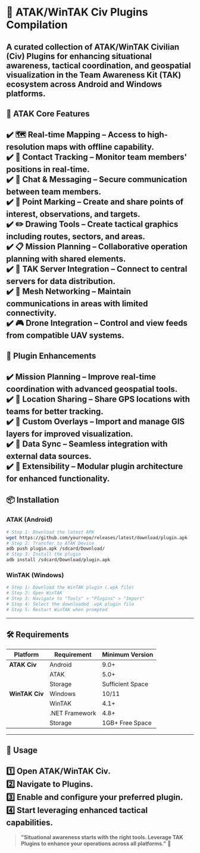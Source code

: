 # 📡 ATAK/WinTAK Civ Plugins Compilation
A curated collection of **ATAK/WinTAK Civilian (Civ) Plugins** for enhancing situational awareness, tactical coordination, and geospatial visualization in the **Team Awareness Kit (TAK)** ecosystem across Android and Windows platforms.
---
## 🚀 ATAK Core Features
✔️ **🗺️ Real-time Mapping** – Access to high-resolution maps with offline capability.  
✔️ **👥 Contact Tracking** – Monitor team members' positions in real-time.  
✔️ **📱 Chat & Messaging** – Secure communication between team members.  
✔️ **📍 Point Marking** – Create and share points of interest, observations, and targets.  
✔️ **✏️ Drawing Tools** – Create tactical graphics including routes, sectors, and areas.  
✔️ **📋 Mission Planning** – Collaborative operation planning with shared elements.  
✔️ **🔗 TAK Server Integration** – Connect to central servers for data distribution.  
✔️ **📶 Mesh Networking** – Maintain communications in areas with limited connectivity.  
✔️ **🎮 Drone Integration** – Control and view feeds from compatible UAV systems.  
---
## 🔌 Plugin Enhancements
✔️ **Mission Planning** – Improve real-time coordination with advanced geospatial tools.  
✔️ **📍 Location Sharing** – Share GPS locations with teams for better tracking.  
✔️ **📡 Custom Overlays** – Import and manage GIS layers for improved visualization.  
✔️ **🔄 Data Sync** – Seamless integration with external data sources.  
✔️ **🔌 Extensibility** – Modular plugin architecture for enhanced functionality.  
---
## 📦 Installation

### ATAK (Android)
```bash
# Step 1: Download the latest APK
wget https://github.com/yourrepo/releases/latest/download/plugin.apk
# Step 2: Transfer to ATAK Device
adb push plugin.apk /sdcard/Download/
# Step 3: Install the plugin
adb install /sdcard/Download/plugin.apk
```

### WinTAK (Windows)
```powershell
# Step 1: Download the WinTAK plugin (.wpk file)
# Step 2: Open WinTAK
# Step 3: Navigate to "Tools" > "Plugins" > "Import"
# Step 4: Select the downloaded .wpk plugin file
# Step 5: Restart WinTAK when prompted
```
---
## 🛠 Requirements

| Platform | Requirement | Minimum Version |
|----------|-------------|----------------|
| **ATAK Civ** | Android | 9.0+ |
| | ATAK | 5.0+ |
| | Storage | Sufficient Space |
| **WinTAK Civ** | Windows | 10/11 |
| | WinTAK | 4.1+ |
| | .NET Framework | 4.8+ |
| | Storage | 1GB+ Free Space |
---
## 📝 Usage
1️⃣ **Open ATAK/WinTAK Civ**.  
2️⃣ **Navigate to Plugins**.  
3️⃣ **Enable and configure your preferred plugin**.  
4️⃣ **Start leveraging enhanced tactical capabilities**.  
---
> **"Situational awareness starts with the right tools. Leverage TAK Plugins to enhance your operations across all platforms."** 🚀
